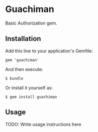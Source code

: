 Guachiman
=========

Basic Authorization gem.

Installation
------------

Add this line to your application's Gemfile:

    gem 'guachiman'

And then execute:

    $ bundle

Or install it yourself as:

    $ gem install guachiman

Usage
-----

TODO: Write usage instructions here
